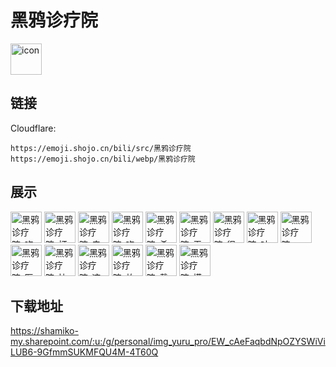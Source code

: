 # 黑鸦诊疗院
<img src="https://emoji.shojo.cn/bili/src/黑鸦诊疗院/icon.png" width="50" height="50" alt="icon">

## 链接
Cloudflare:
```
https://emoji.shojo.cn/bili/src/黑鸦诊疗院
https://emoji.shojo.cn/bili/webp/黑鸦诊疗院
```
## 展示
<img src="https://emoji.shojo.cn/bili/src/黑鸦诊疗院/黑鸦诊疗院-吃药.png" width="50" height="50" alt="黑鸦诊疗院-吃药">
<img src="https://emoji.shojo.cn/bili/src/黑鸦诊疗院/黑鸦诊疗院-打针吗.png" width="50" height="50" alt="黑鸦诊疗院-打针吗">
<img src="https://emoji.shojo.cn/bili/src/黑鸦诊疗院/黑鸦诊疗院-去世.png" width="50" height="50" alt="黑鸦诊疗院-去世">
<img src="https://emoji.shojo.cn/bili/src/黑鸦诊疗院/黑鸦诊疗院-吃惊.png" width="50" height="50" alt="黑鸦诊疗院-吃惊">
<img src="https://emoji.shojo.cn/bili/src/黑鸦诊疗院/黑鸦诊疗院-希望人没事.png" width="50" height="50" alt="黑鸦诊疗院-希望人没事">
<img src="https://emoji.shojo.cn/bili/src/黑鸦诊疗院/黑鸦诊疗院-无语.png" width="50" height="50" alt="黑鸦诊疗院-无语">
<img src="https://emoji.shojo.cn/bili/src/黑鸦诊疗院/黑鸦诊疗院-很棒棒.png" width="50" height="50" alt="黑鸦诊疗院-很棒棒">
<img src="https://emoji.shojo.cn/bili/src/黑鸦诊疗院/黑鸦诊疗院-咕咕.png" width="50" height="50" alt="黑鸦诊疗院-咕咕">
<img src="https://emoji.shojo.cn/bili/src/黑鸦诊疗院/黑鸦诊疗院-一天一苹果.png" width="50" height="50" alt="黑鸦诊疗院-一天一苹果">
<img src="https://emoji.shojo.cn/bili/src/黑鸦诊疗院/黑鸦诊疗院-医生远离我.png" width="50" height="50" alt="黑鸦诊疗院-医生远离我">
<img src="https://emoji.shojo.cn/bili/src/黑鸦诊疗院/黑鸦诊疗院-快醒醒.png" width="50" height="50" alt="黑鸦诊疗院-快醒醒">
<img src="https://emoji.shojo.cn/bili/src/黑鸦诊疗院/黑鸦诊疗院-这是病得治.png" width="50" height="50" alt="黑鸦诊疗院-这是病得治">
<img src="https://emoji.shojo.cn/bili/src/黑鸦诊疗院/黑鸦诊疗院-放弃治疗.png" width="50" height="50" alt="黑鸦诊疗院-放弃治疗">
<img src="https://emoji.shojo.cn/bili/src/黑鸦诊疗院/黑鸦诊疗院-戴口罩.png" width="50" height="50" alt="黑鸦诊疗院-戴口罩">
<img src="https://emoji.shojo.cn/bili/src/黑鸦诊疗院/黑鸦诊疗院-摸摸头.png" width="50" height="50" alt="黑鸦诊疗院-摸摸头">

## 下载地址

https://shamiko-my.sharepoint.com/:u:/g/personal/img_yuru_pro/EW_cAeFaqbdNpOZYSWiViLUB6-9GfmmSUKMFQU4M-4T60Q